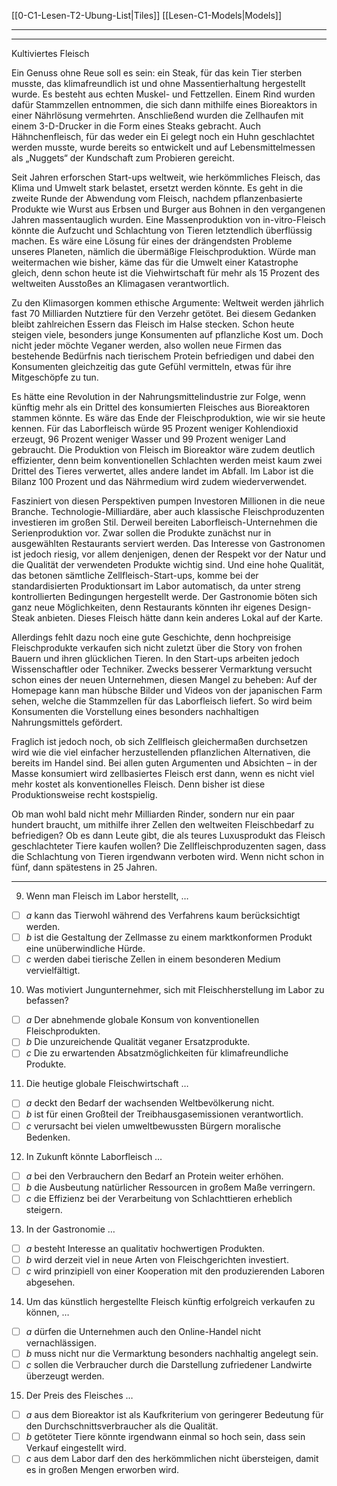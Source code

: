 [[0-C1-Lesen-T2-Ubung-List|Tiles]]
[[Lesen-C1-Models|Models]]

---
---

Kultiviertes Fleisch

Ein Genuss ohne Reue soll es sein: ein Steak, für das kein Tier sterben musste, das klimafreundlich ist und ohne Massentierhaltung hergestellt wurde. Es besteht aus echten Muskel- und Fettzellen. Einem Rind wurden dafür Stammzellen entnommen, die sich dann mithilfe eines Bioreaktors in einer Nährlösung vermehrten. Anschließend wurden die Zellhaufen mit einem 3-D-Drucker in die Form eines Steaks gebracht. Auch Hähnchenfleisch, für das weder ein Ei gelegt noch ein Huhn geschlachtet werden musste, wurde bereits so entwickelt und auf Lebensmittelmessen als „Nuggets“ der Kundschaft zum Probieren gereicht.

Seit Jahren erforschen Start-ups weltweit, wie herkömmliches Fleisch, das Klima und Umwelt stark belastet, ersetzt werden könnte. Es geht in die zweite Runde der Abwendung vom Fleisch, nachdem pflanzenbasierte Produkte wie Wurst aus Erbsen und Burger aus Bohnen in den vergangenen Jahren massentauglich wurden. Eine Massenproduktion von in-vitro-Fleisch könnte die Aufzucht und Schlachtung von Tieren letztendlich überflüssig machen. Es wäre eine Lösung für eines der drängendsten Probleme unseres Planeten, nämlich die übermäßige Fleischproduktion. Würde man weitermachen wie bisher, käme das für die Umwelt einer Katastrophe gleich, denn schon heute ist die Viehwirtschaft für mehr als 15 Prozent des weltweiten Ausstoßes an Klimagasen verantwortlich.

Zu den Klimasorgen kommen ethische Argumente: Weltweit werden jährlich fast 70 Milliarden Nutztiere für den Verzehr getötet. Bei diesem Gedanken bleibt zahlreichen Essern das Fleisch im Halse stecken. Schon heute steigen viele, besonders junge Konsumenten auf pflanzliche Kost um. Doch nicht jeder möchte Veganer werden, also wollen neue Firmen das bestehende Bedürfnis nach tierischem Protein befriedigen und dabei den Konsumenten gleichzeitig das gute Gefühl vermitteln, etwas für ihre Mitgeschöpfe zu tun.

Es hätte eine Revolution in der Nahrungsmittelindustrie zur Folge, wenn künftig mehr als ein Drittel des konsumierten Fleisches aus Bioreaktoren stammen könnte. Es wäre das Ende der Fleischproduktion, wie wir sie heute kennen. Für das Laborfleisch würde 95 Prozent weniger Kohlendioxid erzeugt, 96 Prozent weniger Wasser und 99 Prozent weniger Land gebraucht. Die Produktion von Fleisch im Bioreaktor wäre zudem deutlich effizienter, denn beim konventionellen Schlachten werden meist kaum zwei Drittel des Tieres verwertet, alles andere landet im Abfall. Im Labor ist die Bilanz 100 Prozent und das Nährmedium wird zudem wiederverwendet.

Fasziniert von diesen Perspektiven pumpen Investoren Millionen in die neue Branche. Technologie-Milliardäre, aber auch klassische Fleischproduzenten investieren im großen Stil. Derweil bereiten Laborfleisch-Unternehmen die Serienproduktion vor. Zwar sollen die Produkte zunächst nur in ausgewählten Restaurants serviert werden. Das Interesse von Gastronomen ist jedoch riesig, vor allem denjenigen, denen der Respekt vor der Natur und die Qualität der verwendeten Produkte wichtig sind. Und eine hohe Qualität, das betonen sämtliche Zellfleisch-Start-ups, komme bei der standardisierten Produktionsart im Labor automatisch, da unter streng kontrollierten Bedingungen hergestellt werde. Der Gastronomie böten sich ganz neue Möglichkeiten, denn Restaurants könnten ihr eigenes Design-Steak anbieten. Dieses Fleisch hätte dann kein anderes Lokal auf der Karte.

Allerdings fehlt dazu noch eine gute Geschichte, denn hochpreisige Fleischprodukte verkaufen sich nicht zuletzt über die Story von frohen Bauern und ihren glücklichen Tieren. In den Start-ups arbeiten jedoch Wissenschaftler oder Techniker. Zwecks besserer Vermarktung versucht schon eines der neuen Unternehmen, diesen Mangel zu beheben: Auf der Homepage kann man hübsche Bilder und Videos von der japanischen Farm sehen, welche die Stammzellen für das Laborfleisch liefert. So wird beim Konsumenten die Vorstellung eines besonders nachhaltigen Nahrungsmittels gefördert.

Fraglich ist jedoch noch, ob sich Zellfleisch gleichermaßen durchsetzen wird wie die viel einfacher herzustellenden pflanzlichen Alternativen, die bereits im Handel sind. Bei allen guten Argumenten und Absichten – in der Masse konsumiert wird zellbasiertes Fleisch erst dann, wenn es nicht viel mehr kostet als konventionelles Fleisch. Denn bisher ist diese Produktionsweise recht kostspielig.

Ob man wohl bald nicht mehr Milliarden Rinder, sondern nur ein paar hundert braucht, um mithilfe ihrer Zellen den weltweiten Fleischbedarf zu befriedigen? Ob es dann Leute gibt, die als teures Luxusprodukt das Fleisch geschlachteter Tiere kaufen wollen? Die Zellfleischproduzenten sagen, dass die Schlachtung von Tieren irgendwann verboten wird. Wenn nicht schon in fünf, dann spätestens in 25 Jahren.

---

9. Wenn man Fleisch im Labor herstellt, …
- [ ] _a_ kann das Tierwohl während des Verfahrens kaum berücksichtigt werden.
- [ ] _b_ ist die Gestaltung der Zellmasse zu einem marktkonformen Produkt eine unüberwindliche Hürde.
- [ ] _c_ werden dabei tierische Zellen in einem besonderen Medium vervielfältigt.

10. Was motiviert Jungunternehmer, sich mit Fleischherstellung im Labor zu befassen?
- [ ] _a_ Der abnehmende globale Konsum von konventionellen Fleischprodukten.
- [ ] _b_ Die unzureichende Qualität veganer Ersatzprodukte.
- [ ] _c_ Die zu erwartenden Absatzmöglichkeiten für klimafreundliche Produkte.

11. Die heutige globale Fleischwirtschaft …
- [ ] _a_ deckt den Bedarf der wachsenden Weltbevölkerung nicht.
- [ ] _b_ ist für einen Großteil der Treibhausgasemissionen verantwortlich.
- [ ] _c_ verursacht bei vielen umweltbewussten Bürgern moralische Bedenken.

12. In Zukunft könnte Laborfleisch …
- [ ] _a_ bei den Verbrauchern den Bedarf an Protein weiter erhöhen.
- [ ] _b_ die Ausbeutung natürlicher Ressourcen in großem Maße verringern.
- [ ] _c_ die Effizienz bei der Verarbeitung von Schlachttieren erheblich steigern.

13. In der Gastronomie …
- [ ] _a_ besteht Interesse an qualitativ hochwertigen Produkten.
- [ ] _b_ wird derzeit viel in neue Arten von Fleischgerichten investiert.
- [ ] _c_ wird prinzipiell von einer Kooperation mit den produzierenden Laboren abgesehen.

14. Um das künstlich hergestellte Fleisch künftig erfolgreich verkaufen zu können, …
- [ ] _a_ dürfen die Unternehmen auch den Online-Handel nicht vernachlässigen.
- [ ] _b_ muss nicht nur die Vermarktung besonders nachhaltig angelegt sein.
- [ ] _c_ sollen die Verbraucher durch die Darstellung zufriedener Landwirte überzeugt werden.

15. Der Preis des Fleisches …
- [ ] _a_ aus dem Bioreaktor ist als Kaufkriterium von geringerer Bedeutung für den Durchschnittsverbraucher als die Qualität.
- [ ] _b_ getöteter Tiere könnte irgendwann einmal so hoch sein, dass sein Verkauf eingestellt wird.
- [ ] _c_ aus dem Labor darf den des herkömmlichen nicht übersteigen, damit es in großen Mengen erworben wird.